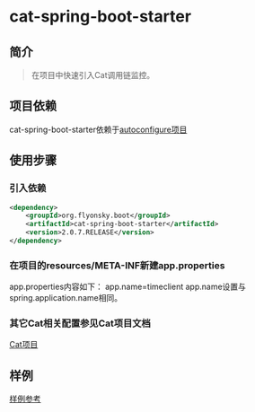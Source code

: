 # cat-spring-boot-starter

## 简介
> 在项目中快速引入Cat调用链监控。

## 项目依赖
cat-spring-boot-starter依赖于[autoconfigure项目](https://github.com/flyonskycn/autoconfigure)

## 使用步骤
### 引入依赖
```xml
<dependency>
    <groupId>org.flyonsky.boot</groupId>
    <artifactId>cat-spring-boot-starter</artifactId>
    <version>2.0.7.RELEASE</version>
</dependency>
```
### 在项目的resources/META-INF新建app.properties
app.properties内容如下：
app.name=timeclient
app.name设置与spring.application.name相同。

### 其它Cat相关配置参见Cat项目文档
[Cat项目](https://github.com/dianping/cat)

## 样例
[样例参考](https://github.com/flyonskycn/micro-service-study/tree/master/timeclient)
